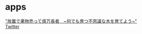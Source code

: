 # apps
["放置で果物売って億万長者　~何でも育つ不思議な木を育てよう~"](https://play.google.com/store/apps/details?id=com.IlakaPot.Tree)  
[Twitter](https://twitter.com/IlakaPot)
